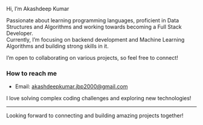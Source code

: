 Hi, I’m Akashdeep Kumar

Passionate about learning programming languages, proficient in Data Structures and Algorithms and working towards becoming a Full Stack Developer.  
Currently, I’m focusing on backend development and Machine Learning Algorithms and building strong skills in it.

I’m open to collaborating on various projects, so feel free to connect!

### How to reach me
- Email: akashdeepkumar.jbp2000@gmail.com  

  
I love solving complex coding challenges and exploring new technologies!

---

Looking forward to connecting and building amazing projects together!
